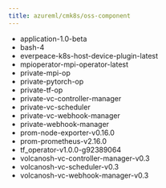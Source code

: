 ```yaml
---
title: azureml/cmk8s/oss-component
---
```

- application-1.0-beta
- bash-4
- everpeace-k8s-host-device-plugin-latest
- mpioperator-mpi-operator-latest
- private-mpi-op
- private-pytorch-op
- private-tf-op
- private-vc-controller-manager
- private-vc-scheduler
- private-vc-webhook-manager
- private-webhook-manager
- prom-node-exporter-v0.16.0
- prom-prometheus-v2.16.0
- tf_operator-v1.0.0-g92389064
- volcanosh-vc-controller-manager-v0.3
- volcanosh-vc-scheduler-v0.3
- volcanosh-vc-webhook-manager-v0.3

